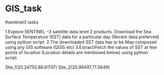 # GIS_task
#sentinel3 tasks

1.Explore SENTINEL –3 satellite data level 2 products. Download the Sea Surface Temperature (SST) data for a particular day (Recent data preferred) using python script.
2.The downloaded SST data has to be Map composed using any GIS software (QGIS etc)
3.Extract/Fetch the values of SST at few points of location (Location details are mentioned below) using python script.


Site_1(20.24755,86.61137)
Site_2(20.96497,71.5649)





